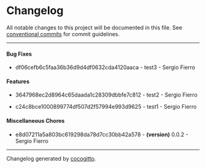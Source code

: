 # Changelog
All notable changes to this project will be documented in this file. See [conventional commits](https://www.conventionalcommits.org/) for commit guidelines.

- - -
#### Bug Fixes
- df06cefb6c5faa36b36d9d4df0632cda4120aaca - test3 - Sergio Fierro

#### Features
- 3647968ec2d8964c65daada1c28309dbbfe7c812 - test2 - Sergio Fierro

- c24c8bce1000899774df507d2f57994e993d9625 - test1 - Sergio Fierro

#### Miscellaneous Chores
- e8d07211a5a803bc619298da78d7cc30bb42a578 - **(version)** 0.0.2 - Sergio Fierro

- - -

Changelog generated by [cocogitto](https://github.com/cocogitto/cocogitto).
